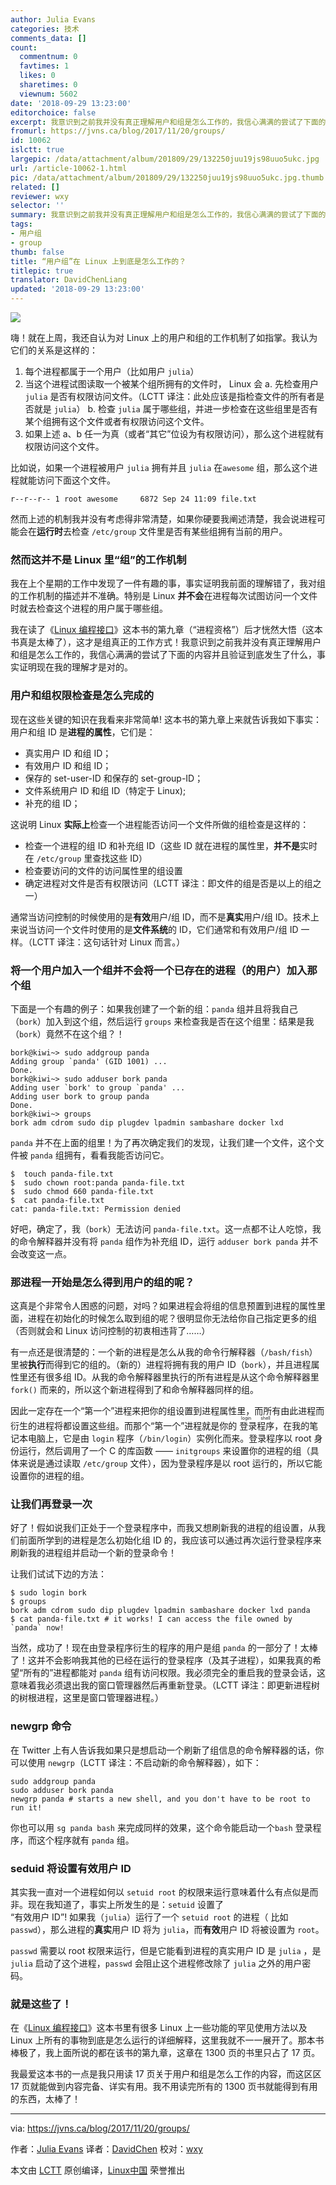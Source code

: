 ```yaml
---
author: Julia Evans
categories: 技术
comments_data: []
count:
  commentnum: 0
  favtimes: 1
  likes: 0
  sharetimes: 0
  viewnum: 5602
date: '2018-09-29 13:23:00'
editorchoice: false
excerpt: 我意识到之前我并没有真正理解用户和组是怎么工作的，我信心满满的尝试了下面的内容并且验证到底发生了什么，事实证明现在我的理解才是对的。
fromurl: https://jvns.ca/blog/2017/11/20/groups/
id: 10062
islctt: true
largepic: /data/attachment/album/201809/29/132250juu19js98uuo5ukc.jpg
url: /article-10062-1.html
pic: /data/attachment/album/201809/29/132250juu19js98uuo5ukc.jpg.thumb.jpg
related: []
reviewer: wxy
selector: ''
summary: 我意识到之前我并没有真正理解用户和组是怎么工作的，我信心满满的尝试了下面的内容并且验证到底发生了什么，事实证明现在我的理解才是对的。
tags:
- 用户组
- group
thumb: false
title: “用户组”在 Linux 上到底是怎么工作的？
titlepic: true
translator: DavidChenLiang
updated: '2018-09-29 13:23:00'
---
```


![](/data/attachment/album/201809/29/132250juu19js98uuo5ukc.jpg)


嗨！就在上周，我还自认为对 Linux 上的用户和组的工作机制了如指掌。我认为它们的关系是这样的：


1. 每个进程都属于一个用户（比如用户 `julia`）
2. 当这个进程试图读取一个被某个组所拥有的文件时， Linux 会 a. 先检查用户`julia` 是否有权限访问文件。（LCTT 译注：此处应该是指检查文件的所有者是否就是 `julia`） b. 检查 `julia` 属于哪些组，并进一步检查在这些组里是否有某个组拥有这个文件或者有权限访问这个文件。
3. 如果上述 a、b 任一为真（或者“其它”位设为有权限访问），那么这个进程就有权限访问这个文件。


比如说，如果一个进程被用户 `julia` 拥有并且 `julia` 在`awesome` 组，那么这个进程就能访问下面这个文件。



```
r--r--r-- 1 root awesome     6872 Sep 24 11:09 file.txt
```

然而上述的机制我并没有考虑得非常清楚，如果你硬要我阐述清楚，我会说进程可能会在**运行时**去检查 `/etc/group` 文件里是否有某些组拥有当前的用户。


### 然而这并不是 Linux 里“组”的工作机制


我在上个星期的工作中发现了一件有趣的事，事实证明我前面的理解错了，我对组的工作机制的描述并不准确。特别是 Linux **并不会**在进程每次试图访问一个文件时就去检查这个进程的用户属于哪些组。


我在读了《[Linux 编程接口](http://man7.org/tlpi/)》这本书的第九章（“进程资格”）后才恍然大悟（这本书真是太棒了），这才是组真正的工作方式！我意识到之前我并没有真正理解用户和组是怎么工作的，我信心满满的尝试了下面的内容并且验证到底发生了什么，事实证明现在我的理解才是对的。


### 用户和组权限检查是怎么完成的


现在这些关键的知识在我看来非常简单! 这本书的第九章上来就告诉我如下事实：用户和组 ID 是**进程的属性**，它们是：


* 真实用户 ID 和组 ID；
* 有效用户 ID 和组 ID；
* 保存的 set-user-ID 和保存的 set-group-ID；
* 文件系统用户 ID 和组 ID（特定于 Linux);
* 补充的组 ID；


这说明 Linux **实际上**检查一个进程能否访问一个文件所做的组检查是这样的：


* 检查一个进程的组 ID 和补充组 ID（这些 ID 就在进程的属性里，**并不是**实时在 `/etc/group` 里查找这些 ID）
* 检查要访问的文件的访问属性里的组设置
* 确定进程对文件是否有权限访问（LCTT 译注：即文件的组是否是以上的组之一）


通常当访问控制的时候使用的是**有效**用户/组 ID，而不是**真实**用户/组 ID。技术上来说当访问一个文件时使用的是**文件系统**的 ID，它们通常和有效用户/组 ID 一样。（LCTT 译注：这句话针对 Linux 而言。）


### 将一个用户加入一个组并不会将一个已存在的进程（的用户）加入那个组


下面是一个有趣的例子：如果我创建了一个新的组：`panda` 组并且将我自己（`bork`）加入到这个组，然后运行 `groups` 来检查我是否在这个组里：结果是我（`bork`）竟然不在这个组？！



```
bork@kiwi~> sudo addgroup panda
Adding group `panda' (GID 1001) ...
Done.
bork@kiwi~> sudo adduser bork panda
Adding user `bork' to group `panda' ...
Adding user bork to group panda
Done.
bork@kiwi~> groups
bork adm cdrom sudo dip plugdev lpadmin sambashare docker lxd

```

`panda` 并不在上面的组里！为了再次确定我们的发现，让我们建一个文件，这个文件被 `panda` 组拥有，看看我能否访问它。



```
$  touch panda-file.txt
$  sudo chown root:panda panda-file.txt
$  sudo chmod 660 panda-file.txt
$  cat panda-file.txt
cat: panda-file.txt: Permission denied
```

好吧，确定了，我（`bork`）无法访问 `panda-file.txt`。这一点都不让人吃惊，我的命令解释器并没有将 `panda` 组作为补充组 ID，运行 `adduser bork panda` 并不会改变这一点。


### 那进程一开始是怎么得到用户的组的呢？


这真是个非常令人困惑的问题，对吗？如果进程会将组的信息预置到进程的属性里面，进程在初始化的时候怎么取到组的呢？很明显你无法给你自己指定更多的组（否则就会和 Linux 访问控制的初衷相违背了……）


有一点还是很清楚的：一个新的进程是怎么从我的命令行解释器（`/bash/fish`）里被**执行**而得到它的组的。（新的）进程将拥有我的用户 ID（`bork`），并且进程属性里还有很多组 ID。从我的命令解释器里执行的所有进程是从这个命令解释器里 `fork()` 而来的，所以这个新进程得到了和命令解释器同样的组。


因此一定存在一个“第一个”进程来把你的组设置到进程属性里，而所有由此进程而衍生的进程将都设置这些组。而那个“第一个”进程就是你的<ruby> 登录程序 <rt>  login shell </rt></ruby>，在我的笔记本电脑上，它是由 `login` 程序（`/bin/login`）实例化而来。登录程序以 root 身份运行，然后调用了一个 C 的库函数 —— `initgroups` 来设置你的进程的组（具体来说是通过读取 `/etc/group` 文件），因为登录程序是以 root 运行的，所以它能设置你的进程的组。


### 让我们再登录一次


好了！假如说我们正处于一个登录程序中，而我又想刷新我的进程的组设置，从我们前面所学到的进程是怎么初始化组 ID 的，我应该可以通过再次运行登录程序来刷新我的进程组并启动一个新的登录命令！


让我们试试下边的方法：



```
$ sudo login bork
$ groups
bork adm cdrom sudo dip plugdev lpadmin sambashare docker lxd panda
$ cat panda-file.txt # it works! I can access the file owned by `panda` now!
```

当然，成功了！现在由登录程序衍生的程序的用户是组 `panda` 的一部分了！太棒了！这并不会影响我其他的已经在运行的登录程序（及其子进程），如果我真的希望“所有的”进程都能对 `panda` 组有访问权限。我必须完全的重启我的登录会话，这意味着我必须退出我的窗口管理器然后再重新登录。（LCTT 译注：即更新进程树的树根进程，这里是窗口管理器进程。）


### newgrp 命令


在 Twitter 上有人告诉我如果只是想启动一个刷新了组信息的命令解释器的话，你可以使用 `newgrp`（LCTT 译注：不启动新的命令解释器），如下：



```
sudo addgroup panda
sudo adduser bork panda
newgrp panda # starts a new shell, and you don't have to be root to run it!
```

你也可以用 `sg panda bash` 来完成同样的效果，这个命令能启动一个`bash` 登录程序，而这个程序就有 `panda` 组。


### seduid 将设置有效用户 ID


其实我一直对一个进程如何以 `setuid root` 的权限来运行意味着什么有点似是而非。现在我知道了，事实上所发生的是：`setuid` 设置了   
 “有效用户 ID”! 如果我（`julia`）运行了一个 `setuid root` 的进程（ 比如 `passwd`），那么进程的**真实**用户 ID 将为 `julia`，而**有效**用户 ID 将被设置为 `root`。


`passwd` 需要以 root 权限来运行，但是它能看到进程的真实用户 ID 是 `julia` ，是 `julia` 启动了这个进程，`passwd` 会阻止这个进程修改除了 `julia` 之外的用户密码。


### 就是这些了！


在《[Linux 编程接口](http://man7.org/tlpi/)》这本书里有很多 Linux 上一些功能的罕见使用方法以及 Linux 上所有的事物到底是怎么运行的详细解释，这里我就不一一展开了。那本书棒极了，我上面所说的都在该书的第九章，这章在 1300 页的书里只占了 17 页。


我最爱这本书的一点是我只用读 17 页关于用户和组是怎么工作的内容，而这区区 17 页就能做到内容完备、详实有用。我不用读完所有的 1300 页书就能得到有用的东西，太棒了！




---


via: <https://jvns.ca/blog/2017/11/20/groups/>


作者：[Julia Evans](https://jvns.ca/) 译者：[DavidChen](https://github.com/DavidChenLiang) 校对：[wxy](https://github.com/wxy)


本文由 [LCTT](https://github.com/LCTT/TranslateProject) 原创编译，[Linux中国](https://linux.cn/) 荣誉推出